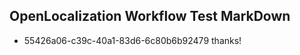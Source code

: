 ## OpenLocalization Workflow Test MarkDown
* 55426a06-c39c-40a1-83d6-6c80b6b92479 thanks!

<!--HONumber=Aug16_HO4-->


